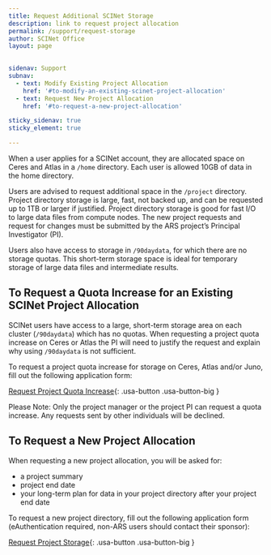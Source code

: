 ```yaml
---
title: Request Additional SCINet Storage
description: link to request project allocation
permalink: /support/request-storage
author: SCINet Office
layout: page

 
sidenav: Support
subnav:
  - text: Modify Existing Project Allocation
    href: '#to-modify-an-existing-scinet-project-allocation'
  - text: Request New Project Allocation
    href: '#to-request-a-new-project-allocation'

sticky_sidenav: true
sticky_element: true

---
```


When a user applies for a SCINet account, they are allocated space on Ceres and Atlas in a `/home` directory. Each user is allowed 10GB of data in the home directory. 

Users are advised to request additional space in the `/project` directory. Project directory storage is large, fast, not backed up, and can be requested up to 1TB or larger if justified. Project directory storage is good for fast I/O to large data files from compute nodes. The new project requests and request for changes must be submitted by the ARS project’s Principal Investigator (PI).

Users also have access to storage in `/90daydata`, for which there are no storage quotas. This short-term storage space is ideal for temporary storage of large data files and intermediate results.

## To Request a Quota Increase for an Existing SCINet Project Allocation

SCINet users have access to a large, short-term storage area on each cluster (`/90daydata`) which has no quotas. When requesting a project quota increase on Ceres or Atlas the PI will need to justify the request and explain why using `/90daydata` is not sufficient. 

To request a project quota increase for storage on Ceres, Atlas and/or Juno, fill out the following application form:

[Request Project Quota Increase](https://forms.office.com/g/ntnKBzJiKx){: .usa-button .usa-button-big }

Please Note: Only the project manager or the project PI can request a quota increase. Any requests sent by other individuals will be declined.

## To Request a New Project Allocation

When requesting a new project allocation, you will be asked for:
* a project summary
* project end date 
* your long-term plan for data in your project directory after your project end date

To request a new project directory, fill out the following application form (eAuthentication required, non-ARS users should contact their sponsor):

[Request Project Storage](https://forms.office.com/g/wD9rYarVyn){: .usa-button .usa-button-big }

